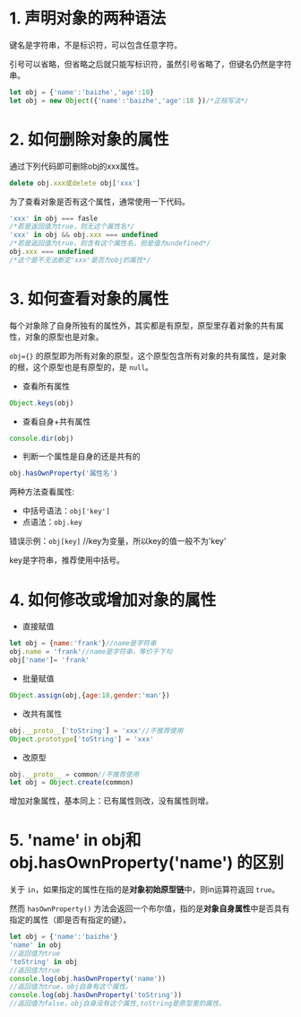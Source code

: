 # 1. 声明对象的两种语法

键名是字符串，不是标识符，可以包含任意字符。

引号可以省略，但省略之后就只能写标识符，虽然引号省略了，但键名仍然是字符串。

```js 
let obj = {'name':'baizhe','age':18}
let obj = new Object({'name':'baizhe','age':18 })/*正规写法*/
```

# 2. 如何删除对象的属性

通过下列代码即可删除obj的xxx属性。

```js
delete obj.xxx或delete obj['xxx']
```

为了查看对象是否有这个属性，通常使用一下代码。

```js
'xxx' in obj === fasle
/*若是返回值为true，则无这个属性名*/
'xxx' in obj && obj.xxx === undefined
/*若是返回值为true，则含有这个属性名，但是值为undefined*/
obj.xxx === undefined
/*这个是不无法断定'xxx'是否为obj的属性*/
```

# 3. 如何查看对象的属性

每个对象除了自身所独有的属性外，其实都是有原型，原型里存着对象的共有属性，对象的原型也是对象。

`obj={}` 的原型即为所有对象的原型，这个原型包含所有对象的共有属性，是对象的根，这个原型也是有原型的，是 `null`。

* 查看所有属性

```js
Object.keys(obj)
```

* 查看自身+共有属性

```js
console.dir(obj)
```

* 判断一个属性是自身的还是共有的

```js
obj.hasOwnProperty('属性名')
```

两种方法查看属性:

* 中括号语法：`obj['key']`
* 点语法：`obj.key`

错误示例：`obj[key]` //key为变量，所以key的值一般不为'key'

key是字符串，推荐使用中括号。

# 4. 如何修改或增加对象的属性

* 直接赋值

```js
let obj = {name:'frank'}//name是字符串
obj.name = 'frank'//name是字符串，等价于下句
obj['name']= 'frank'
```

* 批量赋值

```js
Object.assign(obj,{age:18,gender:'man'})
```

* 改共有属性

```js
obj.__proto__['toString'] = 'xxx'//不推荐使用
Object.prototype['toString'] = 'xxx'
```

* 改原型

```js
obj.__proto__ = common//不推荐使用
let obj = Object.create(common)
```

增加对象属性，基本同上：已有属性则改，没有属性则增。

# 5. 'name' in obj和obj.hasOwnProperty('name') 的区别

关于 `in`，如果指定的属性在指的是**对象初始原型链**中，则in运算符返回 `true`。

然而 `hasOwnProperty()` 方法会返回一个布尔值，指的是**对象自身属性**中是否具有指定的属性（即是否有指定的键）。

```js
let obj = {'name':'baizhe'}
'name' in obj
//返回值为true
'toString' in obj
//返回值为true
console.log(obj.hasOwnProperty('name'))
//返回值为true，obj自身有这个属性。
console.log(obj.hasOwnProperty('toString'))
//返回值为false，obj自身没有这个属性,toString是原型里的属性。
```
